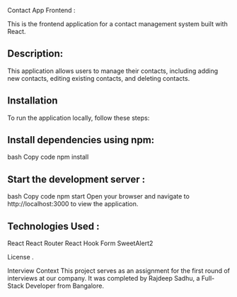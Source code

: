 Contact App Frontend :

This is the frontend application for a contact management system built with React.

## Description:

This application allows users to manage their contacts, including adding new contacts, editing existing contacts, and deleting contacts.

## Installation

To run the application locally, follow these steps:

## Install dependencies using npm:

bash
Copy code
npm install

## Start the development server :

bash
Copy code
npm start
Open your browser and navigate to http://localhost:3000 to view the application.

## Technologies Used :

React
React Router
React Hook Form
SweetAlert2

License
.

Interview Context
This project serves as an assignment for the first round of interviews at our company. It was completed by Rajdeep Sadhu, a Full-Stack Developer from Bangalore.
